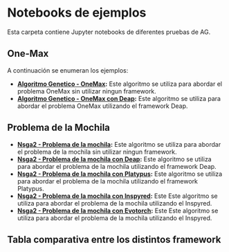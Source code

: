 # Notebooks de ejemplos

Esta carpeta contiene Jupyter notebooks de diferentes pruebas de AG.


## One-Max

A continuación se enumeran los ejemplos:

- **[Algoritmo Genetico - OneMax](01Algoritmo_Genetico_OneMax.ipynb):** Este algoritmo se utiliza para abordar el problema OneMax sin utilizar ningun framework.
- **[Algoritmo Genetico - OneMax con Deap](02Algoritmo_Genetico_OneMax_Deap.ipynb):** Este algoritmo se utiliza para abordar el problema OneMax utilizando el framework Deap.
  
## Problema de la Mochila
  
- **[Nsga2 - Problema de la mochila](03Problema_de_la_mochila_real.ipynb):** Este algoritmo se utiliza para abordar el problema de la mochila sin utilizar ningun framework.
- **[Nsga2 - Problema de la mochila con Deap](04Problema_de_la_mochila_con_nsga2_Deap.ipynb):** Este algoritmo se utiliza para abordar el problema de la mochila utilizando el framework Deap.
- **[Nsga2 - Problema de la mochila con Platypus](05Problema_de_la_mochila_con_nsga2_Platypus.ipynb):** Este algoritmo se utiliza para abordar el problema de la mochila utilizando el framework Platypus.
- **[Nsga2 - Problema de la mochila con Inspyred](06Problema_de_la_mochila_con_nsga2_Inspyred.ipynb):** Este Este algoritmo se utiliza para abordar el problema de la mochila utilizando el Inspyred.
- **[Nsga2 - Problema de la mochila con Evotorch](06Problema_de_la_mochila_con_nsga2_Inspyred.ipynb):** Este Este algoritmo se utiliza para abordar el problema de la mochila utilizando el Inspyred.

## Tabla comparativa entre los distintos framework
